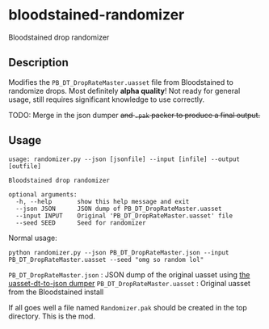 # bloodstained-randomizer
Bloodstained drop randomizer

## Description
Modifies the `PB_DT_DropRateMaster.uasset` file from Bloodstained to randomize drops.
Most definitely **alpha quality**!  Not ready for general usage, still requires significant knowledge to use correctly.

TODO: Merge in the json dumper ~~and `.pak` packer to produce a final output.~~

## Usage

```
usage: randomizer.py --json [jsonfile] --input [infile] --output [outfile]

Bloodstained drop randomizer

optional arguments:
  -h, --help       show this help message and exit
  --json JSON      JSON dump of PB_DT_DropRateMaster.uasset
  --input INPUT    Original 'PB_DT_DropRateMaster.uasset' file
  --seed SEED      Seed for randomizer
```

Normal usage:

`python randomizer.py --json PB_DT_DropRateMaster.json --input PB_DT_DropRateMaster.uasset --seed "omg so random lol"`

`PB_DT_DropRateMaster.json` : JSON dump of the original uasset using [the uasset-dt-to-json dumper](https://github.com/thegreatunclean/uasset-dt-to-json)
`PB_DT_DropRateMaster.uasset` : Original uasset from the Bloodstained install

If all goes well a file named `Randomizer.pak` should be created in the top directory.  This is the mod.
